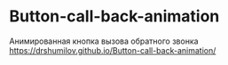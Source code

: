 # Button-call-back-animation
Анимированная кнопка вызова обратного звонка <br>
https://drshumilov.github.io/Button-call-back-animation/
